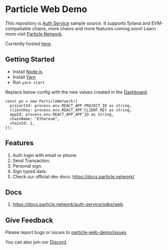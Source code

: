 # Particle Web Demo

This repository is [Auth Service](https://docs.particle.network/auth-service/introduction) sample source. It supports Solana and EVM-compatiable chains, more chains and more features coming soon! Learn more visit [Particle Network](https://docs.particle.network/).

Currently hosted [here](https://web-demo.particle.network).


## Getting Started

* Install [Node.js](https://nodejs.org/).
* Install [Yarn](https://classic.yarnpkg.com/en/docs/install#mac-stable)
* Run `yarn start`

Replace below config with the new values created in the [Dashboard](https://dashboard.particle.network/#/login).

```
const pn = new ParticleNetwork({
  projectId: process.env.REACT_APP_PROJECT_ID as string,
  clientKey: process.env.REACT_APP_CLIENT_KEY as string,
  appId: process.env.REACT_APP_APP_ID as string,
  chainName: "Ethereum",
  chainId: 1,
});
```

## Features

1. Auth login with email or phone.
2. Send Transaction.
3. Personal sign.
4. Sign typed data.
5. Check our official dev docs: https://docs.particle.network/

## Docs

1. https://docs.particle.network/auth-service/sdks/web

## Give Feedback

Please report bugs or issues to [particle-web-demo/issues](https://github.com/Particle-Network/particle-web-demo/issues)

You can also join our [Discord](https://discord.gg/2y44qr6CR2).
